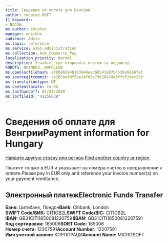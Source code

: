 ```yaml
---
title: Сведения об оплате для Венгрии
author: cmcatee-MSFT
f1.keywords:
- NOCSH
ms.author: cmcatee
manager: mnirkhe
audience: Admin
ms.topic: reference
ms.service: o365-administration
ms.collection: Adm_Commerce_Pay
localization_priority: Normal
description: Узнайте, где отправить платеж за подписку.
ROBOTS: NOINDEX, NOFOLLOW
ms.openlocfilehash: af8686b94b163649eac6b543a87b4538a926bfef
ms.sourcegitcommit: ca2b58ef8f5be24f09e73620b74a1ffcf2d4c290
ms.translationtype: MT
ms.contentlocale: ru-RU
ms.lasthandoff: 02/24/2020
ms.locfileid: "42255639"
---
```

# <a name="payment-information-for-hungary"></a><span data-ttu-id="116de-103">Сведения об оплате для Венгрии</span><span class="sxs-lookup"><span data-stu-id="116de-103">Payment information for Hungary</span></span>

<span data-ttu-id="116de-104">[Найдите другую страну или регион](../billing-and-payments/pay-for-your-subscription.md).</span><span class="sxs-lookup"><span data-stu-id="116de-104">[Find another country or region](../billing-and-payments/pay-for-your-subscription.md).</span></span>

<span data-ttu-id="116de-105">Платите только в EUR и указывает на номера счетов в предъявлении к оплате.</span><span class="sxs-lookup"><span data-stu-id="116de-105">Please pay in EUR only and reference your invoice number(s) on your payment remittance.</span></span>

## <a name="electronic-funds-transfer"></a><span data-ttu-id="116de-106">Электронный платеж</span><span class="sxs-lookup"><span data-stu-id="116de-106">Electronic Funds Transfer</span></span>

<span data-ttu-id="116de-107">**Банк:** Цитибанк, Лондон</span><span class="sxs-lookup"><span data-stu-id="116de-107">**Bank:** Citibank, London</span></span>  
<span data-ttu-id="116de-108">**SWIFT Code/БИК:** CITIGB2L</span><span class="sxs-lookup"><span data-stu-id="116de-108">**SWIFT Code/BIC:** CITIGB2L</span></span>  
<span data-ttu-id="116de-109">**IBAN:** GB31CITI18500812207591</span><span class="sxs-lookup"><span data-stu-id="116de-109">**IBAN:** GB31CITI18500812207591</span></span>  
<span data-ttu-id="116de-110">**Код сортировки:** 185008</span><span class="sxs-lookup"><span data-stu-id="116de-110">**SORT Code:** 185008</span></span>  
<span data-ttu-id="116de-111">**Номер счета:** 12207591</span><span class="sxs-lookup"><span data-stu-id="116de-111">**Account Number:** 12207591</span></span>    
<span data-ttu-id="116de-112">**Имя учетной записи:** КОРПОРАЦИ</span><span class="sxs-lookup"><span data-stu-id="116de-112">**Account Name:** MICROSOFT</span></span>